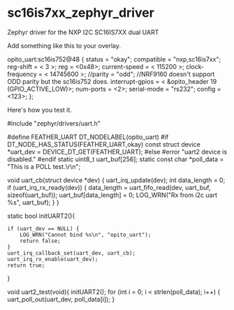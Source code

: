 # sc16is7xx_zephyr_driver
Zephyr driver for the NXP I2C SC16IS7XX dual UART


Add something like this to your overlay.
	
  opito_uart:sc16is752@48 {
		status = "okay";
		compatible = "nxp,sc16is7xx";
		reg-shift = < 3 >;
		reg = <0x48>;
		current-speed = < 115200 >;
		clock-frequency = < 14745600 >;
		//parity = "odd"; 	//NRF9160 doesn't support ODD parity but the sc16is752 does.
		interrupt-gpios = < &opito_header 19 (GPIO_ACTIVE_LOW)>;
		num-ports = <2>; 
		serial-mode = "rs232";
		config = <123>;
	};



Here's how you test it. 


#include "zephyr/drivers/uart.h"

#define FEATHER_UART DT_NODELABEL(opito_uart)
#if DT_NODE_HAS_STATUS(FEATHER_UART,okay)
    const struct device *uart_dev = DEVICE_DT_GET(FEATHER_UART);
#else
    #error "uart2 device is disabled."
#endif
static uint8_t uart_buf[256];
static const char *poll_data = "This is a POLL test.\r\n";




void uart_cb(struct device *dev)
{
    uart_irq_update(dev);
    int data_length = 0;
    if (uart_irq_rx_ready(dev)) {
        data_length = uart_fifo_read(dev, uart_buf, sizeof(uart_buf));
        uart_buf[data_length] = 0;
        LOG_WRN("Rx from i2c uart %s", uart_buf);
    }
}

static bool initUART2(){

    if (uart_dev == NULL) {
        LOG_WRN("Cannot bind %s\n", "opito_uart");
        return false;
    }
    uart_irq_callback_set(uart_dev, uart_cb);
    uart_irq_rx_enable(uart_dev);
    return true;
}

void uart2_test(void){
    initUART2();
    for (int i = 0; i < strlen(poll_data); i++) {
        uart_poll_out(uart_dev, poll_data[i]);
    }
